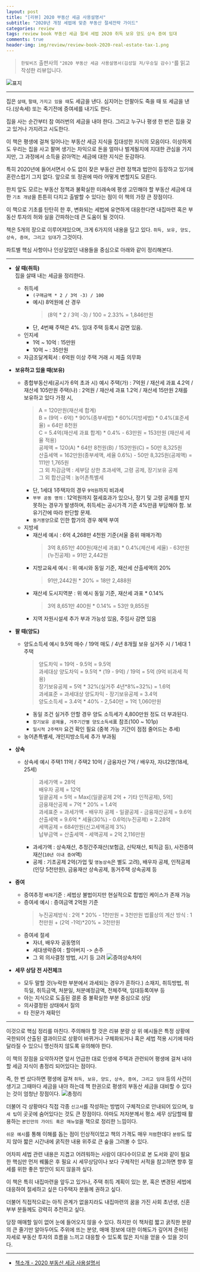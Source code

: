 ```yaml
---  
layout: post  
title: "[리뷰] 2020 부동산 세금 사용설명서"  
subtitle: "2020년 개정 세법에 맞춘 부동산 절세전략 가이드"  
categories: review  
tags: review book 부동산 세금 절세 세법 2020 취득 보유 양도 상속 증여 임대  
comments: true  
header-img: img/review/review-book-2020-real-estate-tax-1.png
---  
```

  
> `한빛비즈` 출판사의 `"2020 부동산 세금 사용설명서(김성일 저/우승일 감수)"`를 읽고 작성한 리뷰입니다.  

![표지](https://theorydb.github.io/assets/img/review/review-book-2020-real-estate-tax-1.png)  

---

집은 `살때`, `팔때`, `가지고 있을 때`도 세금을 낸다. 심지어는 안팔아도 죽을 때 또 세금을 낸다.(상속세) 또는 죽기전에 증여세를 내기도 한다.

집을 사는 순간부터 참 여러번의 세금을 내야 한다. 그리고 누구나 평생 한 번은 집을 갖고 있거나 가지려고 시도한다.

이 책은 평생에 걸쳐 일어나는 부동산 세금 지식을 집대성한 지식의 모음이다. 이상하게도 우리는 집을 사고 팔며 생기는 차익으로 돈을 얼마나 벌게될지에 지대한 관심을 가지지만, 그 과정에서 소득을 갉아먹는 세금에 대한 지식은 둔감하다.

특히 2020년에 들어서면서 수도 없이 잦은 부동산 관련 정책과 법안이 등장하고 있기에 혼란스럽기 그지 없다. 앞으로 또 정권에 따라 어떻게 변할지도 모른다.

한치 앞도 모르는 부동산 정책과 불확실한 미래속에 평생 고민해야 할 부동산 세금에 대한 `기초 개념`을 튼튼히 다지고 출발할 수 있다는 점이 이 책의 가장 큰 장점이다. 

이 책으로 기초를 탄탄히 한 후, 변화되는 세법에 유연하게 대응한다면 내집마련 혹은 부동산 투자의 허와 실을 간파하는데 큰 도움이 될 것이다.

책은 5개의 장으로 이루어져있으며, 크게 6가지의 내용을 담고 있다. `취득, 보유, 양도, 상속, 증여, 그리고 임대`가 그것이다.

파트별 핵심 사항이나 인상깊었던 내용들을 중심으로 아래와 같이 정리해본다.

---

* __살 때(취득)__  
  집을 살때 내는 세금을 정리한다.
  - 취득세
    + `(구매금액 * 2 / 3억 -3) / 100`
    + 예시) 8억원에 산 경우
      > (8억 * 2 / 3억 -3) / 100 = 2.33% = 1,846만원
    + 단, 4번째 주택은 4%. 임대 주택 등록시 감면 있음.
  - 인지세
    + 1억 ~ 10억 : 15만원
    + 10억 ~ : 35만원
  - 자금조달계획서 : 6억원 이상 주택 거래 시 제출 의무화

* __보유하고 있을 때(보유)__  
  - 종합부동산세(공시가 6억 초과 시) 예시
    주택(가) : 7억원 / 재산세 과표 4.2억 / 재산세 105만원
    주택(나) : 2억원 / 재산세 과표 1.2억 / 재산세 15만원 
    2채를 보유하고 있다 가정 시,
    > A = 120만원(재산세 합계)<br/>
    > B = (9억 - 6억) * 90%(종부세법) * 60%(지방세법) * 0.4%(표준세율) = 64만 8천원<br/>
    > C = 5.4억(재산세 과표 합계) * 0.4% - 63만원 = 153만원 (재산세 세율 적용)<br/>
    > 공제액 = 120(A) * 64만 8천원(B) / 153만원(C) = 50만 8,325원<br/>
    > 산출세액 = 162만원(종부세액, 세율 0.6%) - 50만 8,325원(공제액) = 111만 1,765원<br/>
    > 그 외 차감금액 : 세부담 상한 초과세액, 고령 공제, 장기보유 공제<br/>
    > 그 외 합산금액 : 농어촌특별세<br/>
    + 단, 1세대 1주택자의 경우 `9억원`까지 비과세
    + `부부 공동 명의` : 12억원까지 절세효과가 있으나, 장기 및 고령 공제를 받지 못하는 경우가 발생하며, 취득세는 공시가격 기준 4%만큼 부담해야 함. 보유기간에 따라 판단할 문제.
    + `동거봉양`으로 인한 합가의 경우 혜택 부여
  - 지방세 
    + 재산세 예시 : 6억 4,268만 4천원 기준(서울 중위 매매가격)
      > 3억 8,651만 400원(재산세 과표) * 0.4%(제산세 세율) - 63만원(누진공제) = 91만 2,442원
    + 지방교육세 예시 : 위 예시와 동일 기준, 재산세 산출세액의 20% 
      > 91만,2442원 * 20% = 18만 2,488원
    + 재산세 도시지역분 : 위 예시 동일 기준, 재산세 과표 * 0.14%
      > 3억 8,651만 400원 * 0.14% = 53만 9,855원
    + 지역 자원시설세 추가 부과 가능성 있음, 주임사 감면 있음

* __팔 때(양도)__  
  - 양도소득세 예시
    9.5억 매수 / 19억 매도 / 4년 8개월 보유 실거주 시 / 1세대 1주택
    > 양도차익 = 19억 - 9.5억 = 9.5억<br/>
    > 과세대상 양도차익 = 9.5억 * (19 - 9억) / 19억 = 5억 (9억 비과세 적용)<br/>
    > 장기보유공제 = 5억 * 32%(실거주 4년*8%=32%) = 1.6억<br/>
    > 과세표준 = 과세대상 양도차익 - 장기보유공제 = 3.4억<br/>
    > 양도소득세 = 3.4억 * 40% - 2,540만 = 1억 1,060만원<br/>
    + 동일 조건 실거주 안할 경우 양도 소득세가 4,800만원 정도 더 부과된다.
    + `장기보유 공제율, 거주기간별 양도소득세`표 참조(100 ~ 101p)
    + `일시적 2주택자` 요건 확인 필요 (중복 가능 기간이 점점 줄어드는 추세)
  - 농어촌특별세, 개인지방소득세 추가 부과됨

* __상속__  
  - 상속세 예시
    주택1 11억 / 주택2 10억 / 금융자산 7억 / 배우자, 자녀2명(18세, 25세)
    > 과세가액 = 28억<br/>
    > 배우자 공제 = 12억<br/>
    > 일괄공제 = 5억 = Max[(일괄공제 2억 + 기타 인적공제), 5억]<br/>
    > 금융재산공제 = 7억 * 20% = 1.4억 <br/>
    > 과세표준 = 과세가액 - 배우자 공제 - 일괄공제 - 금융재산공제 = 9.6억<br/>
    > 산출세액 = 9.6억 * 세율(30%) - 0.6억(누진공제) = 2.28억<br/>
    > 세액공제 = 684만원(신고세액공제 3%)<br/>
    > 납부금액 = 산출세액 - 세액공제 = 2억 2,116만원<br/>
    + 과세가액 : 상속재산, 추정간주재산(보험금, 신탁재산, 퇴직금 등), 사전증여재산(`10년 이내 증여`액)
    + 공제 : 기초공제 2억(가업 및 `영농상속`은 별도 고려), 배우자 공제, 인적공제(인당 5천만원), 금융재산 상속공제, 동거주택 상속공제 등

* __증여__
  - 증여추정 `배제`기준 : 세법상 불법이지만 현실적으로 합법인 케이스가 존재 가능
  - 증여세 예시 : 증여금액 2억원 기준
    > 누진공제방식 : 2억 * 20% - 1천만원 = 3천만원
    > 법률상의 계산 방식 : 1천만원 + (2억 -1억)*20% = 3천만원
  - 증여세 절세 
    + 자녀, 배우자 공동명의
    + 세대생략증여 : 할아버지 -> 손주
    + 그 외 의사결정 방법, 시기 등 고려
  ![증여상속차이](https://theorydb.github.io/assets/img/review/review-book-2020-real-estate-tax-2.png)  

* __세무 상담 전 사전체크__  
  - 모두 말할 것(누락한 부분에서 과세되는 경우가 흔하다.)
    소재지, 취득방법, 취득일, 취득금액, 처분일, 처분예정금액, 전체주택, 임대등록여부 등
  - 아는 지식으로 도출된 결론 중 불확실한 부분 중심으로 상담
  - 의사결정된 상태에서 질의
  - 타 전문가 재확인

---

이것으로 핵심 정리를 마친다. 주의해야 할 것은 리뷰 분량 상 위 예시들은 특정 상황에 국한되어 산출된 결과이므로 상황이 바뀌거나 구체화되거나 혹은 세법 적용 시기에 따라 달라질 수 있으니 맹신하지 않도록 유의해야 한다.

이 책의 장점을 요약하자면 앞서 언급한 대로 인생에 주택과 관련되어 평생에 걸쳐 내야 할 세금 지식이 총정리 되어있다는 점이다. 

즉, 한 번 샀다하면 평생에 걸쳐 `취득, 보유, 양도, 상속, 증여, 그리고 임대` 등의 사건이 생기고 그때마다 세금을 내야 하는데 책 한권으로 평생의 부동산 세금을 대비할 수 있다는 것이 엄청난 장점이다.
![총정리](https://theorydb.github.io/assets/img/review/review-book-2020-real-estate-tax-3.png)  

더불어 각 상황마다 직접 각종 `신고서`를 작성하는 방법이 구체적으로 안내되어 있으며, `절세 팁`이 곳곳에 숨어있다는 것도 큰 장점이다. 아마도 저자분께서 평소 세무 상담할때 활용하는 `본인만의 가이드 혹은 매뉴얼`을 책으로 정리한 느낌이다. 

`쉬운 예시`를 통해 이해를 돕는 점이 인상적이었고 책의 가격도 매우 `저렴`한데다 `분량`도 많지 않아 짧은 시간내에 굵직한 내용 위주로 큰 숲을 그려볼 수 있다. 

어차피 세법 관련 내용은 지겹고 어려워하는 사람이 대다수이므로 본 도서와 같이 필요한 핵심만 먼저 꿰뚫은 후 필요 시 세무상담이나 보다 구체적인 서적을 참고하면 향후 절세를 위한 좋은 방안이 되지 않을까 싶다.

이 책은 특히 내집마련을 앞두고 있거나, 주택 취득 계획이 있는 분, 혹은 변경된 세법에 대응하여 절세하고 싶은 다주택자 분들께 권하고 싶다. 

더불어 직접적으로는 아직 관계가 없을지라도 내집마련의 꿈을 가진 사회 초년생, 신혼 부부 분들께도 강력히 추천하고 싶다. 

당장 매매할 일이 없어 눈에 들어오지 않을 수 있다. 하지만 이 책처럼 짧고 굵직한 분량의 큰 줄기만 알아두어도 주위에 뜨는 분양, 매매 정보에 대한 이해도가 깊어져 준비된 자세로 부동산 투자의 흐름을 느끼고 대응할 수 있도록 많은 지식을 얻을 수 있을 것이다.

---

* [책소개 - 2020 부동산 세금 사용설명서](http://www.yes24.com/Product/Goods/90367322)

